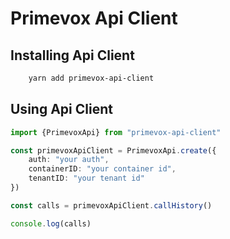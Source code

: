 # Primevox Api Client
## Installing Api Client
```bash
    yarn add primevox-api-client
```

## Using Api Client
```typescript
import {PrimevoxApi} from "primevox-api-client"

const primevoxApiClient = PrimevoxApi.create({
    auth: "your auth",
    containerID: "your container id",
    tenantID: "your tenant id"
})

const calls = primevoxApiClient.callHistory()

console.log(calls)
```

